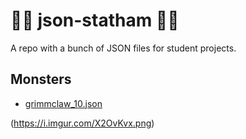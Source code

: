 # 👨‍🦲 json-statham 👨‍🦲

A repo with a bunch of JSON files for student projects.

## Monsters

-  [grimmclaw_10.json](./monsters/grimmclaw_10.json)

(https://i.imgur.com/X2OvKvx.png)
